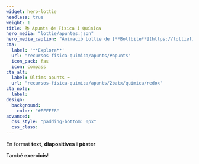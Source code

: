 ```yaml
---
widget: hero-lottie
headless: true
weight: 1
title: 📚 Apunts de Física i Química
hero_media: "lottie/apuntes.json"
hero_media_caption: "Animació Lottie de [**Boltbite**](https://lottiefiles.com/54639-boy-studying-science) · Vector creat per [**stories**](https://www.freepik.com/free-vector/learning-concept-illustration_10117870.htm)"
cta:
  label: '**Explora**'
  url: "recursos-fisica-quimica/apunts/#apunts"
  icon_pack: fas
  icon: compass
cta_alt:
  label: Últims apunts ➡️
  url: "recursos-fisica-quimica/apunts/2batx/quimica/redox"
cta_note:
  label:
design:
  background:
    color: "#FFFFF8"
advanced:
  css_style: "padding-bottom: 0px"
  css_class: 
---
```


En format **text**, **diapositives** i **pòster**

També **exercicis**!